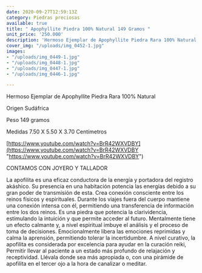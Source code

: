 ```yaml
---
date: 2020-09-27T12:59:13Z
category: Piedras preciosas
available: true
title: " Apophyllite Piedra 100% Natural 149 Gramos "
unit_price: '250.000'
description: 'Hermoso Ejemplar de Apophyllite Piedra Rara 100% Natural '
cover_img: "/uploads/img_0452-1.jpg"
images:
- "/uploads/img_0449-1.jpg"
- "/uploads/img_0448-1.jpg"
- "/uploads/img_0447-1.jpg"
- "/uploads/img_0446-1.jpg"

---
```

Hermoso Ejemplar de Apophyllite Piedra Rara 100% Natural 

Origen Sudáfrica 

Peso 149 gramos

Medidas 7.50 X 5.50 X 3.70 Centímetros

[https://www.youtube.com/watch?v=BrR42WXVDBY](https://www.youtube.com/watch?v=BrR42WXVDBY "https://www.youtube.com/watch?v=BrR42WXVDBY")

CONTAMOS CON JOYERO Y TALLADOR

La apofilita es una eficaz conductora de la energía y portadora del registro akáshico. Su presencia en una habitación potencia las energías debido a su gran poder de transmisión de esta. Crea conexión consciente entre los reinos físicos y espirituales. Durante los viajes fuera del cuerpo mantiene una conexión intensa con él, permitiendo una transferencia de información entre los dos reinos. Es una piedra que potencia la clarividencia, estimulando la intuición y que permite acceder al futuro. Mentalmente tiene un efecto calmante y, a nivel espiritual imbuye el análisis y el proceso de toma de decisiones. Emocionalmente libera las emociones reprimidas y calma la aprensión, permitiendo tolerar la incertidumbre. A nivel curativo, la apofilita es considerada por excelencia para ayudar en la curación reiki, Permitir llevar al paciente a un estado más profundo de relajación y receptividad. Llévala donde sea más apropiada o, con una pirámide de apofilita en el tercer ojo a la hora de canalizar o meditar.